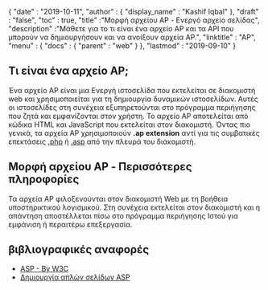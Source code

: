 {
  "date" : "2019-10-11",
  "author" : {
    "display_name" : "Kashif Iqbal"
},
  "draft" : "false",
  "toc" : true,
  "title" :"Μορφή αρχείου AP - Ενεργό αρχείο σελίδας",
  "description" :"Μάθετε για το τι είναι ένα αρχείο AP και τα API που μπορούν να δημιουργήσουν και να ανοίξουν αρχεία AP.",
  "linktitle" : "AP",
  "menu" : {
    "docs" : {
      "parent" : "web"
}
},
  "lastmod" : "2019-09-10"
}

## Τι είναι ένα αρχείο AP;

Ένα αρχείο AP είναι μια Ενεργή ιστοσελίδα που εκτελείται σε διακομιστή web και χρησιμοποιείται για τη δημιουργία δυναμικών ιστοσελίδων. Αυτές οι ιστοσελίδες στη συνέχεια εξυπηρετούνται στο πρόγραμμα περιήγησης που ζητά και εμφανίζονται στον χρήστη. Το αρχείο AP αποτελείται από κώδικα HTML και JavaScript που εκτελείται στον διακομιστή. Όντας πιο γενικά, τα αρχεία AP χρησιμοποιούν **.ap extension** αντί για τις συμβατικές επεκτάσεις [.php](/el/programming/php/) ή [.asp](/el/web/asp/) από την πλευρά του διακομιστή.

## Μορφή αρχείου AP - Περισσότερες πληροφορίες

Τα αρχεία AP φιλοξενούνται στον διακομιστή Web με τη βοήθεια υποστηρικτικού λογισμικού. Στη συνέχεια εκτελείται στον διακομιστή και η απάντηση αποστέλλεται πίσω στο πρόγραμμα περιήγησης Ιστού για εμφάνιση ή περαιτέρω επεξεργασία.

## βιβλιογραφικές αναφορές

* [ASP - By W3C](https://www.w3schools.com/asp/default.asp)
* [Δημιουργία απλών σελίδων ASP](https://learn.microsoft.com/en-us/previous-versions/iis/6.0-sdk/ms524741(v=vs.90))

